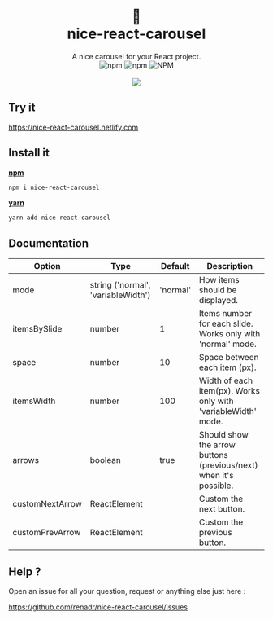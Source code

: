 <div align="center">
  <h1>
    🎠
    <br />
    nice-react-carousel
  </h1>
  A nice carousel for your React project. 
  <br />
  <img alt="npm" src="https://img.shields.io/npm/v/nice-react-carousel">
  <img alt="npm" src="https://img.shields.io/npm/dt/nice-react-carousel">
  <img alt="NPM" src="https://img.shields.io/npm/l/nice-react-carousel">
  <br />
  <br />
  <img src="http://adrienlemaire.fr/video2-nice-react-carousel.gif" />
</div>

## Try it

https://nice-react-carousel.netlify.com

## Install it

**[npm](https://www.npmjs.com/package/nice-react-carousel)**

```bash
npm i nice-react-carousel
```

**[yarn](https://yarnpkg.com/package/nice-react-carousel)**

```bash
yarn add nice-react-carousel
```

## Documentation

| Option          | Type                               | Default  | Description                                                       |
| --------------- | ---------------------------------- | -------- | ----------------------------------------------------------------- |
| mode            | string ('normal', 'variableWidth') | 'normal' | How items should be displayed.                                    |
| itemsBySlide    | number                             | 1        | Items number for each slide. Works only with 'normal' mode.       |
| space           | number                             | 10       | Space between each item (px).                                     |
| itemsWidth      | number                             | 100      | Width of each item(px). Works only with 'variableWidth' mode.     |
| arrows          | boolean                            | true     | Should show the arrow buttons (previous/next) when it's possible. |
| customNextArrow | ReactElement                       |          | Custom the next button.                                           |
| customPrevArrow | ReactElement                       |          | Custom the previous button.                                       |

## Help ?

Open an issue for all your question, request or anything else just here :

https://github.com/renadr/nice-react-carousel/issues

